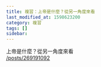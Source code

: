 ```yaml
---
title: 複習：上帝是什麼？從另一角度來看
last_modified_at: 1598623200
category: 複習
tags: []
sidebar: 
---
```


<p>上帝是什麼？從另一角度來看<br/>
<a href="/posts/269191092" target="_blank">/posts/269191092</a></p>
<p> </p>
